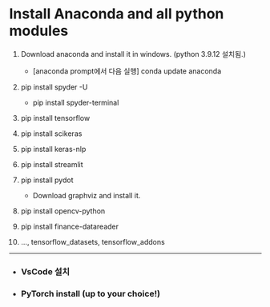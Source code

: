 # Install Anaconda and all python modules

1. Download anaconda and install it in windows.  (python 3.9.12 설치됨.)
   * [anaconda prompt에서 다음 실행] conda update anaconda
  
2. pip install spyder -U
   * pip install spyder-terminal
  
3. pip install tensorflow
4. pip install scikeras
5. pip install keras-nlp
6. pip install streamlit
7. pip install pydot
   * Download graphviz and install it.
8. pip install opencv-python
9. pip install finance-datareader 
10. ..., tensorflow_datasets, tensorflow_addons

---

- ### VsCode 설치 
- ### PyTorch install (up to your choice!)
